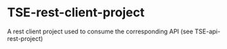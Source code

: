 # TSE-rest-client-project
A rest client project used to consume the corresponding API (see TSE-api-rest-project)
